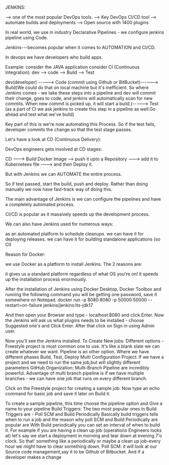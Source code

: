 JENKINS:


--> one of the most popular DevOps tools.
--> Key DevOps CI/CD tool
--> automate builds and deployments
--> Open source with 1400 plugins



In real world, we use in industry Declarative Pipelines - we configure jenkins pipeline using Code.


Jenkins---becomes popular when it comes to AUTOMATION and CI/CD.

In devops we have developers who build apps.

Example: consider the JAVA application
consider CI (Continuous Integration):
dev --> code --> Build --> Test

dev(developer) -----> Code (commit using Github 
                    or BitBucket)------> Build(We could do that on local machine but it's inefficient. So where Jenkins comes - we take these steps into a pipeline and dev will commit their change, goes to code, and jenkins will automatically scan for new commits. When new commit is picked up, it will start a build.)-----> Test (as a part of CI we ask jenkins to create this step in a pipeline as well.Go ahead and test what we've build)

Key part of this is we're now automating this Process.
So if the test fails, developer commits the change so that the test stage passes.

Let's have a look at CD (Continuous Delivery):

DevOps engineers gets involved at CD stages:

CD ---> Build Docker Image --> push it upto a Repository ---> add it to Kubernetees file --->  and then Deploy it.

But with Jenkins we can AUTOMATE the entire process.

So if test passed, start the build, push and deploy.
Rather than doing manually we now have fast-track way of doing this.

The main advantage of Jenkins is we can configure the pipelines and have a completely automated process.

CI/CD is popular as it massively speeds up the development process.

We can also have Jenkins used for numerous ways:

as an automated platform to schedule cleanups.
we can have it for deploying releases.
we can have it for building standalone applications (so CI)


Reason for Docker:


we use Docker as a platform to install Jenkins. The 2 reasons are:

it gives us a standard platform regardless of what OS you're on!
it speeds up the installation process enormously.

After the installation of Jenkins using Docker Desktop, Docker Toolbox and running the following command you will be getting one password, save it somewhere on Notepad. 
docker run -p 8080:8080 -p 50000:50000 --restart=on-failure jenkins/jenkins:lts-jdk17

And then open your Browser and type - localhost:8080 and click Enter.
Now the Jenkins will ask us what plugins needs to be installed - choose Suggested one's and Click Enter. After that click on Sign in using Admin user.

Now you'll see the Jenkins installed.
To  Create New jobs:
Different options - 
Freestyle project is most common one to use. It's like a blank slate we can create whatever we want.
Pipeline is an other option. Where we have different phases Build, Test, Deploy
Multi Configuration Project: If we have a project and we need to run the same job,but will slightly different parameters
GitHub Organization: Multi-Branch Pipeline are incredibly powerful. Advantage of multi branch pipeline is if we have multiple branches - we can have one job that runs on every different branch.


Click on the Freestyle project for creating a sample job:
Now type an echo command for basic job and save it later on Build it.


To create a sample pipeline, this time choose the pipeline option and Give a name to your pipeline 
Build Triggers: The two most popular ones in Build Triggers are - Poll SCM and Build Periodically
Basically build triggers tells when to run a job and the reason why poll SCM and Build Periodically are popular are
With Build periodically you can set an interval of when to build it. For example if you are having a clean up job (operations Engineers looks at) let's say we start a deployment in morning and tear down at evening 7'o clock. So that' something like a periodically or maybe a clean up job-every hour we might have to clear something down.
Poll SCM: it will look at our Source code management,say it to be Github of Bitbucket. And if a developer makes a change